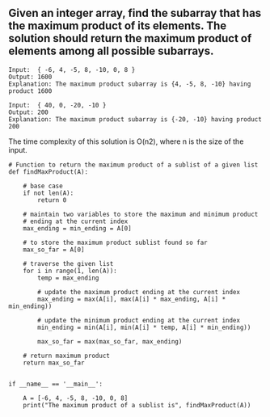 ## Given an integer array, find the subarray that has the maximum product of its elements. The solution should return the maximum product of elements among all possible subarrays.

```
Input:  { -6, 4, -5, 8, -10, 0, 8 }
Output: 1600
Explanation: The maximum product subarray is {4, -5, 8, -10} having product 1600  

Input:  { 40, 0, -20, -10 }
Output: 200
Explanation: The maximum product subarray is {-20, -10} having product 200
```
The time complexity of this solution is O(n2), where n is the size of the input.
```
# Function to return the maximum product of a sublist of a given list
def findMaxProduct(A):
 
    # base case
    if not len(A):
        return 0
 
    # maintain two variables to store the maximum and minimum product
    # ending at the current index
    max_ending = min_ending = A[0]
 
    # to store the maximum product sublist found so far
    max_so_far = A[0]
 
    # traverse the given list
    for i in range(1, len(A)):
        temp = max_ending
 
        # update the maximum product ending at the current index
        max_ending = max(A[i], max(A[i] * max_ending, A[i] * min_ending))
 
        # update the minimum product ending at the current index
        min_ending = min(A[i], min(A[i] * temp, A[i] * min_ending))
 
        max_so_far = max(max_so_far, max_ending)
 
    # return maximum product
    return max_so_far
 
 
if __name__ == '__main__':
 
    A = [-6, 4, -5, 8, -10, 0, 8]
    print("The maximum product of a sublist is", findMaxProduct(A))
 
```